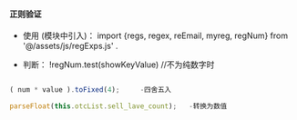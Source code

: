#### 正则验证

 - 使用 (模块中引入)：
     import {regs, regex, reEmail, myreg, regNum} from '@/assets/js/regExps.js' .

 - 判断：
     !regNum.test(showKeyValue)   //不为纯数字时

```js

( num * value ).toFixed(4);     -四舍五入

parseFloat(this.otcList.sell_lave_count);   -转换为数值

```